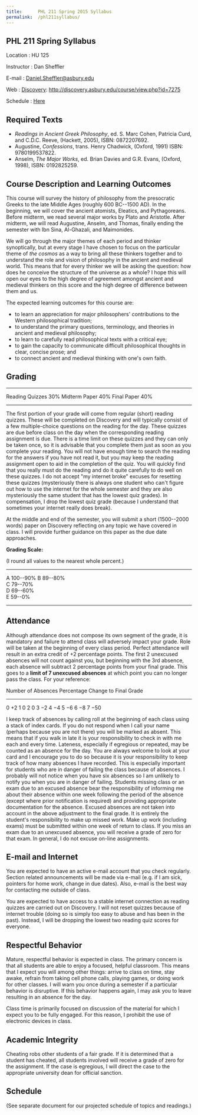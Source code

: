 ```yaml
---
title:      PHL 211 Spring 2015 Syllabus
permalink:  /phl211syllabus/
---
```


## PHL 211 Spring Syllabus ##

Location
:    HU 125

Instructor
:    Dan Sheffler

E-mail
:    Daniel.Sheffler@asbury.edu

Web
:   [Discovery][disc]: http://discovery.asbury.edu/course/view.php?id=7275

Schedule
:    [Here](http://dansheffler.com/phl211schedule/)

[disc]: http://discovery.asbury.edu/course/view.php?id=7275


## Required Texts ##

- *Readings in Ancient Greek Philosophy*, ed. S. Marc Cohen,
  Patricia Curd, and C.D.C. Reeve, (Hackett, 2005), ISBN: 0872207692.
- Augustine, *Confessions*, trans. Henry Chadwick, (Oxford, 1991)
  ISBN: 9780199537822.
- Anselm, *The Major Works*, ed. Brian Davies and G.R. Evans,
  (Oxford, 1998), ISBN: 0192825259.



## Course Description and Learning Outcomes ##

This course will survey the history of philosophy from the presocratic Greeks to the late Middle Ages (roughly 600 BC--1500 AD).  In the beginning, we will cover the ancient atomists, Eleatics, and Pythagoreans.  Before midterm, we read several major works by Plato and Aristotle.  After midterm, we will read Augustine, Anselm, and Thomas, finally ending the semester with Ibn Sina, Al-Ghazali, and Maimonides.

We will go through the major themes of each period and thinker synoptically, but at every stage I have chosen to focus on the particular theme of *the cosmos* as a way to bring all these thinkers together and to understand the role and vision of philosophy in the ancient and medieval world.  This means that for every thinker we will be asking the question: how does he conceive the structure of the universe as a whole?  I hope this will open our eyes to the high degree of agreement amongst ancient and medieval thinkers on this score and the high degree of difference between them and us.

The expected learning outcomes for this course are:

- to learn an appreciation for major philosophers'
  contributions to the Western philosophical tradition;
- to understand the primary questions, terminology, and
  theories in ancient and medieval philosophy;
- to learn to carefully read philosophical texts with a
  critical eye;
- to gain the capacity to communicate difficult
  philosophical thoughts in clear, concise prose; and
- to connect ancient and medieval thinking with one's own faith.


## Grading ##

----------------- ----
Reading Quizzes   30% 
Midterm Paper     40% 
Final Paper       40% 
----------------- ----


The first portion of your grade will come from regular (short) reading quizzes. These will be completed on Discovery and will typically consist of a few multiple-choice questions on the reading for the day. These quizzes are due before class on the day when the corresponding reading assignment is due. There is a time limit on these quizzes and they can only be taken once, so it is advisable that you complete them just as soon as you complete your reading. You will not have enough time to search the reading for the answers if you have not read it, but you may keep the reading assignment open to aid in the completion of the quiz. You will quickly find that you really must do the reading and do it quite carefully to do well on these quizzes.  I do not accept "my internet broke" excuses for resetting these quizzes (mysteriously there is always one student who can't figure out how to use the internet for the whole semester and they are also mysteriously the same student that has the lowest quiz grades).  In compensation, I drop the lowest quiz grade (because I understand that sometimes your internet really does break).

At the middle and end of the semester, you will submit a short (1500--2000 words) paper on Discovery reflecting on any topic we have covered in class. I will provide further guidance on this paper as the due date approaches.

**Grading Scale:**

(I round all values to the nearest whole percent.)

--- ------------------
A   100--90% 
B   89--80%  
C   79--70%  
D   69--60%  
E   59--0%   
--- ------------------


## Attendance ##

Although attendance does not compose its own segment of the grade, it is mandatory and failure to attend class will adversely impact your grade. Role will be taken at the beginning of every class period. Perfect attendance will result in an extra credit of +2 percentage points. The first 2 unexcused absences will not count against you, but beginning with the 3rd absence, each absence will subtract 2 percentage points from your final grade. This goes to a **limit of 7 unexcused absences** at which point you can no longer pass the class. For your reference:

Number of Absences  Percentage Change to Final Grade 
------------------- ---------------------------------
0                   $+2$
1                   0
2                   0
3                   $-2$
4                   $-4$
5                   $-6$
6                   $-8$
7                   $-50$




I keep track of absences by calling roll at the beginning of each class using a stack of index cards. If you do not respond when I call your name (perhaps because you are not there) you will be marked as absent. This means that if you walk in late it is your responsibility to check in with me each and every time. Lateness, especially if egregious or repeated, may be counted as an absence for the day. You are always welcome to look at your card and I encourage you to do so because it is your responsibility to keep track of how many absences I have recorded. This is especially important for students who are in danger of failing the class because of absences. I probably will not notice when you have six absences so I am unlikely to notify you when you are in danger of failing. Students missing class or an exam due to an excused absence bear the responsibility of informing me about their absence within one week following the period of the absence (except where prior notification is required) and providing appropriate documentation for the absence. Excused absences are not taken into account in the above adjustment to the final grade. It is entirely the student's responsibility to make up missed work. Make up work (including exams) must be submitted within one week of return to class. If you miss an exam due to an unexcused absence, you will receive a grade of zero for that exam. In general, I do not excuse on-line assignments.


## E-mail and Internet ##

You are expected to have an active e-mail account that you check regularly. Section related announcements will be made via e-mail (e.g. if I am sick, pointers for home work, change in due dates). Also, e-mail is the best way for contacting me outside of class.

You are expected to have access to a stable internet connection as reading quizzes are carried out on Discovery.  I will not reset quizzes because of internet trouble (doing so is simply too easy to abuse and has been in the past).  Instead, I will be dropping the lowest two reading quiz scores for everyone.



## Respectful Behavior ##

Mature, respectful behavior is expected in class. The primary concern is that all students are able to enjoy a focused, helpful classroom. This means that I expect you will among other things: arrive to class on time, stay awake, refrain from taking cell phone calls, playing games, or doing work for other classes. I will warn you once during a semester if a particular behavior is disruptive. If this behavior happens again, I may ask you to leave resulting in an absence for the day.

Class time is primarily focused on discussion of the material for which I expect you to be fully engaged. For this reason, I prohibit the use of electronic devices in class.


## Academic Integrity ##

Cheating robs other students of a fair grade. If it is determined that a student has cheated, all students involved will receive a grade of zero for the assignment. If the case is egregious, I will direct the case to the appropriate university dean for official sanction.


## Schedule ##

(See separate document for our projected schedule of topics and readings.)

